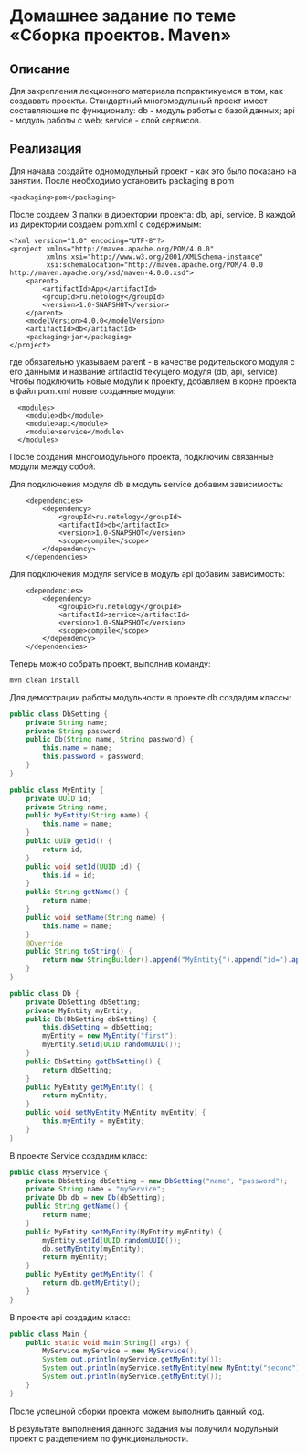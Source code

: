 # Домашнее задание по теме «Сборка проектов. Maven»

## Описание
Для закрепления лекционного материала попрактикуемся в том, как создавать проекты. 
Стандартный многомодульный проект имеет составляющие по функционалу:
db - модуль работы с базой данных;
api - модуль работы с web;
service - слой сервисов.
## Реализация
Для начала создайте одномодульный проект - как это было показано на занятии.
После необходимо установить packaging в pom
```pom
<packaging>pom</packaging>
``` 
После создаем 3 папки в директории проекта: db, api, service.
В каждой из директории создаем pom.xml c содержимым:
```pom
<?xml version="1.0" encoding="UTF-8"?>
<project xmlns="http://maven.apache.org/POM/4.0.0"
         xmlns:xsi="http://www.w3.org/2001/XMLSchema-instance"
         xsi:schemaLocation="http://maven.apache.org/POM/4.0.0 http://maven.apache.org/xsd/maven-4.0.0.xsd">
    <parent>
        <artifactId>App</artifactId>
        <groupId>ru.netology</groupId>
        <version>1.0-SNAPSHOT</version>
    </parent>
    <modelVersion>4.0.0</modelVersion>
    <artifactId>db</artifactId>
    <packaging>jar</packaging>
</project>
``` 
где обязательно указываем parent - в качестве родительского модуля с его данными и 
название artifactId текущего модуля (db, api, service) 
Чтобы подключить новые модули к проекту, добавляем в корне проекта в файл pom.xml новые созданные модули:
```pom
  <modules>
    <module>db</module>
    <module>api</module>
    <module>service</module>
  </modules> 
``` 
После создания многомодульного проекта, подключим связанные модули между собой.
 
Для подключения модуля db в модуль  service добавим зависимость:
```pom
    <dependencies>
        <dependency>
            <groupId>ru.netology</groupId>
            <artifactId>db</artifactId>
            <version>1.0-SNAPSHOT</version>
            <scope>compile</scope>
        </dependency>
    </dependencies>
```  
Для подключения модуля service в модуль api добавим зависимость:
```pom
    <dependencies>
        <dependency>
            <groupId>ru.netology</groupId>
            <artifactId>service</artifactId>
            <version>1.0-SNAPSHOT</version>
            <scope>compile</scope>
        </dependency>
    </dependencies> 
```
Теперь можно собрать проект, выполнив команду: 
```shell script
mvn clean install
``` 
Для демострации работы модульности в проекте db создадим классы:
```java
public class DbSetting {
    private String name;
    private String password;
    public Db(String name, String password) {
        this.name = name;
        this.password = password;
    }
}
```
```java
public class MyEntity {
    private UUID id;
    private String name;
    public MyEntity(String name) {
        this.name = name;
    }
    public UUID getId() {
        return id;
    }
    public void setId(UUID id) {
        this.id = id;
    }
    public String getName() {
        return name;
    }
    public void setName(String name) {
        this.name = name;
    }
    @Override
    public String toString() {
        return new StringBuilder().append("MyEntity{").append("id=").append(id).append(", name='").append(name).append('\'').append('}').toString();
    }
}
```
```java
public class Db {
    private DbSetting dbSetting;
    private MyEntity myEntity;
    public Db(DbSetting dbSetting) {
        this.dbSetting = dbSetting;
        myEntity = new MyEntity("first");
        myEntity.setId(UUID.randomUUID());
    }
    public DbSetting getDbSetting() {
        return dbSetting;
    }
    public MyEntity getMyEntity() {
        return myEntity;
    }
    public void setMyEntity(MyEntity myEntity) {
        this.myEntity = myEntity;
    }
}
```
В проекте Service создадим класс:
```java
public class MyService {
    private DbSetting dbSetting = new DbSetting("name", "password");
    private String name = "myService";
    private Db db = new Db(dbSetting);
    public String getName() {
        return name;
    }
    public MyEntity setMyEntity(MyEntity myEntity) {
        myEntity.setId(UUID.randomUUID());
        db.setMyEntity(myEntity);
        return myEntity;
    }
    public MyEntity getMyEntity() {
        return db.getMyEntity();
    }
}
```
В проекте api создадим класс:
```java
public class Main {
    public static void main(String[] args) {
        MyService myService = new MyService();
        System.out.println(myService.getMyEntity());
        System.out.println(myService.setMyEntity(new MyEntity("second")));
        System.out.println(myService.getMyEntity());
    }
}
```
После успешной сборки проекта можем выполнить данный код. 

В результате выполнения данного задания мы получили модульный проект с разделением по функциональности.
